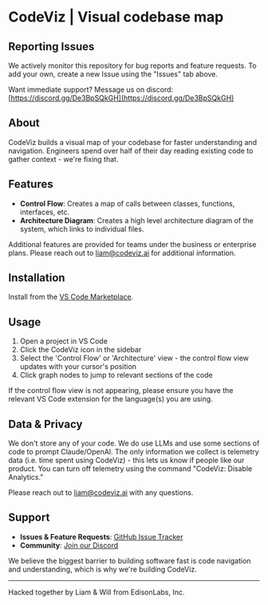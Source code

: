 # CodeViz | Visual codebase map
## Reporting Issues
We actively monitor this repository for bug reports and feature requests. To add your own, create a new Issue using the "Issues" tab above.

Want immediate support? Message us on discord: [https://discord.gg/De3BpSQkGH](https://discord.gg/De3BpSQkGH)

## About
CodeViz builds a visual map of your codebase for faster understanding and navigation.
Engineers spend over half of their day reading existing code to gather context - we're fixing that.

## Features

- **Control Flow**: Creates a map of calls between classes, functions, interfaces, etc.
- **Architecture Diagram**: Creates a high level architecture diagram of the system, which links to individual files.

Additional features are provided for teams under the business or enterprise plans. Please reach out to liam@codeviz.ai for additional information.

## Installation

Install from the [VS Code Marketplace](https://marketplace.visualstudio.com/items?itemName=CodeViz.codeviz).

## Usage

1. Open a project in VS Code
2. Click the CodeViz icon in the sidebar
3. Select the 'Control Flow' or 'Architecture' view - the control flow view updates with your cursor's position
4. Click graph nodes to jump to relevant sections of the code

If the control flow view is not appearing, please ensure you have the relevant VS Code extension for the language(s) you are using.

## Data & Privacy
We don't store any of your code. We do use LLMs and use some sections of code to prompt Claude/OpenAI.
The only information we collect is telemetry data (i.e. time spent using CodeViz) - this lets us know if people like our product. You can turn off telemetry using the command "CodeViz: Disable Analytics."

Please reach out to liam@codeviz.ai with any questions.

## Support

- **Issues & Feature Requests**: [GitHub Issue Tracker](https://github.com/EdisonLabs-Inc/CodeViz-Public/issues)
- **Community**: [Join our Discord](https://discord.gg/De3BpSQkGH)


We believe the biggest barrier to building software fast is code navigation and understanding, which is why we're building CodeViz.

---

Hacked together by Liam & Will from EdisonLabs, Inc.
